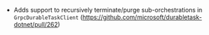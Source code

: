 - Adds support to recursively terminate/purge sub-orchestrations in `GrpcDurableTaskClient` (https://github.com/microsoft/durabletask-dotnet/pull/262)